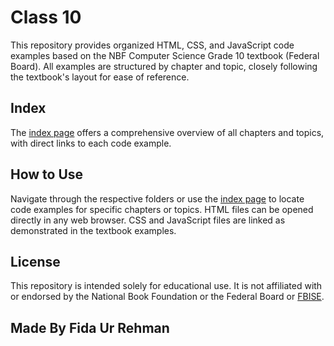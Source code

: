 # Class 10
This repository provides organized HTML, CSS, and JavaScript code examples based on the NBF Computer Science Grade 10 textbook (Federal Board). All examples are structured by chapter and topic, closely following the textbook's layout for ease of reference.

## Index

The [index page](https://fidaurrehman160.github.io/class10/) offers a comprehensive overview of all chapters and topics, with direct links to each code example.



## How to Use

Navigate through the respective folders or use the [index page](https://fidaurrehman160.github.io/class10/) to locate code examples for specific chapters or topics. HTML files can be opened directly in any web browser. CSS and JavaScript files are linked as demonstrated in the textbook examples.

## License

This repository is intended solely for educational use. It is not affiliated with or endorsed by the National Book Foundation or the Federal Board or [FBISE](https://fbise.edu.pk/).

##
## Made By Fida Ur Rehman